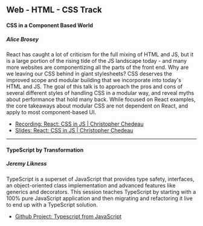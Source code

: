 ## Web - HTML - CSS Track

#### CSS in a Component Based World
##### Alice Brosey
React has caught a lot of criticism for the full mixing of HTML and JS, but it is a large portion of the rising tide of the JS landscape today - and many more websites are componentizing all the parts of the front end. Why are we leaving our CSS behind in giant stylesheets? CSS deserves the improved scope and modular building that we incorporate into today's HTML and JS. The goal of this talk is to approach the pros and cons of several different styles of handling CSS in a modular way, and reveal myths about performance that hold many back. While focused on React examples, the core takeaways about modular CSS are not dependent on React, and apply to most component-based UI.

* [Recording: React: CSS in JS | Christopher Chedeau](https://vimeo.com/116209150)
* [Slides: React: CSS in JS | Christopher Chedeau](https://speakerdeck.com/vjeux/react-css-in-js)

---

#### TypeScript by Transformation
##### Jeremy Likness
TypeScript is a superset of JavaScript that provides type safety, interfaces, an object-oriented class implementation and advanced features like generics and decorators. This session teaches TypeScript by starting with a 100% pure JavaScript application and then migrating and refactoring it live to end up with a TypeScript solution.

* [Github Project: Typescript from JavaScript](https://github.com/jeremylikness/typescript-from-javascript)
